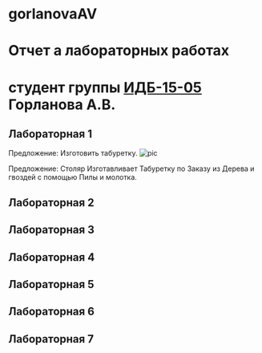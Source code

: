 # gorlanovaAV
# Отчет а лабораторных работах
# студент группы [ИДБ-15-05](https://github.com/stankin/design-2018/wiki/list-idb-15-05) Горланова А.В.

## Лабораторная 1

Предложение: Изготовить табуретку.
![pic](https://github.com/GorlanovaAV/gorlanovaAV.github.io/blob/master/Lab%201/6%20%D0%BE%D1%82%D0%B2%D0%B5%D1%82%D0%BE%D0%B2.png?raw=true)

Предложение: Столяр Изготавливает Табуретку по Заказу из Дерева и гвоздей с помощью Пилы и молотка.

## Лабораторная 2

## Лабораторная 3

## Лабораторная 4

## Лабораторная 5

## Лабораторная 6

## Лабораторная 7
